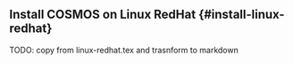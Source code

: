 Install COSMOS on Linux RedHat {#install-linux-redhat}
-----------------------------------------

TODO: copy from linux-redhat.tex and trasnform to markdown

